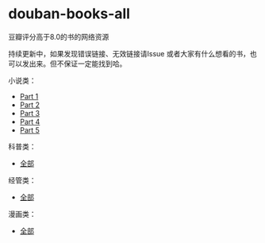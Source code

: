 # douban-books-all
豆瓣评分高于8.0的书的网络资源

持续更新中，如果发现错误链接、无效链接请Issue
或者大家有什么想看的书，也可以发出来。但不保证一定能找到哈。

小说类：
- [Part 1](./douban-books-novel-part1.md)
- [Part 2](./douban-books-novel-part2.md)
- [Part 3](./douban-books-novel-part3.md)
- [Part 4](./douban-books-novel-part4.md)
- [Part 5](./douban-books-novel-part5.md)

科普类：
- [全部](./douban_book_science.md)

经管类：
- [全部](./douban-books-economics.md)

漫画类：
- [全部](./douban-books-comics.md)



